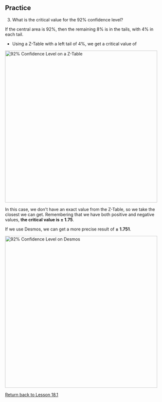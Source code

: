 ## Practice
3. What is the critical value for the 92% confidence level?

If the central area is 92%, then the remaining 8% is in the tails, with 4% in each tail.
* Using a Z-Table with a left tail of 4%, we get a critical value of 

<img src="https://github.com/drolsonmi/SnowCollegeClasses/blob/main/math1040online/images/Fig18_1j_Practice3_ZTable.png?raw=true" width="500" alt="92% Confidence Level on a Z-Table">

In this case, we don't have an exact value from the Z-Table, so we take the closest we can get. Remembering that we have both positive and negative values, __the critical value is $\mathbf{\pm}$ 1.75__.

If we use Desmos, we can get a more precise result of $\mathbf{\pm}$ __1.751__.

<img src="https://github.com/drolsonmi/SnowCollegeClasses/blob/main/math1040online/images/Fig18_1j_Practice3_Desmos.png?raw=true" width="500" alt="92% Confidence Level on Desmos">

[Return back to Lesson 18.1](https://github.com/drolsonmi/SnowCollegeClasses/blob/main/math1040online/Lectures/18_1_CriticalValues.md#practice)